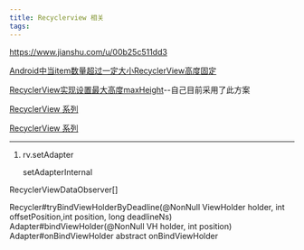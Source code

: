 ```yaml
---
title: Recyclerview 相关
tags:
---
```


https://www.jianshu.com/u/00b25c511dd3


[Android中当item数量超过一定大小RecyclerView高度固定
](https://blog.csdn.net/qqq2830/article/details/79868552)

[RecyclerView实现设置最大高度maxHeight](https://blog.csdn.net/z226688/article/details/83722638)--自己目前采用了此方案


[RecyclerView 系列](https://blog.csdn.net/zxt0601/article/category/9267588)

[RecyclerView 系列](https://blog.csdn.net/zxt0601/article/category/6398860)



----

1. rv.setAdapter

    setAdapterInternal

RecyclerViewDataObserver[]







Recycler#tryBindViewHolderByDeadline(@NonNull ViewHolder holder, int offsetPosition,int position, long deadlineNs)
Adapter#bindViewHolder(@NonNull VH holder, int position)
    Adapter#onBindViewHolder
        abstract onBindViewHolder